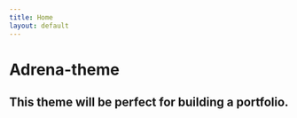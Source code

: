 ```yaml
---
title: Home
layout: default
---
```


# Adrena-theme
## This theme will be perfect for building a portfolio.